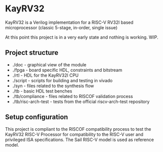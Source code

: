 # KayRV32
KayRV32 is a Verilog implementation for a RISC-V RV32I based microprocessor (classic 5-stage, in-order, single issue)

At this point this project is in a very early state and nothing is working. WIP.

## Project structure
- ./doc - graphical view of the module
- ./fpga - board specific HDL, constraints and bitstream
- ./rtl - HDL for the KayRV32I CPU
- ./script - scripts for building and testing in vivado
- ./syn - files related to the synthesis flow
- ./tb - basic HDL test benches
- ./tb/compliance - files related to RISCOF validation process
- ./tb/risc-arch-test - tests from the official riscv-arch-test repository

## Setup configuration
This project is compliant to the RISCOF compatibility process to test the KayRV32 RISC-V Processor for compatibility to the RISC-V user and privileged ISA specifications. The Sail RISC-V model is used as reference model. 
